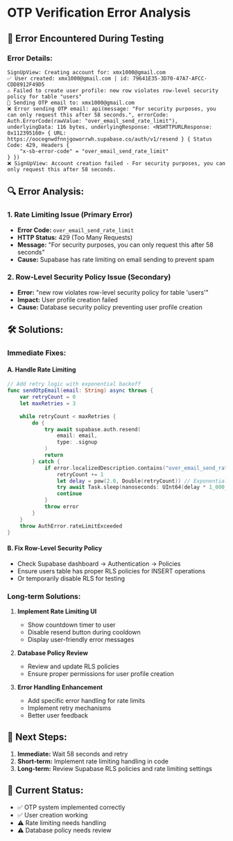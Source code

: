 # OTP Verification Error Analysis

## 🚨 **Error Encountered During Testing**

### **Error Details:**
```
SignUpView: Creating account for: xmx1000@gmail.com
✅ User created: xmx1000@gmail.com | id: 79641E35-3D70-47A7-AFCC-CDD8912F49D5
⚠️ Failed to create user profile: new row violates row-level security policy for table "users"
📧 Sending OTP email to: xmx1000@gmail.com
❌ Error sending OTP email: api(message: "For security purposes, you can only request this after 58 seconds.", errorCode: Auth.ErrorCode(rawValue: "over_email_send_rate_limit"), underlyingData: 116 bytes, underlyingResponse: <NSHTTPURLResponse: 0x112395160> { URL: https://oocegnwdfnnjgoworrwh.supabase.co/auth/v1/resend } { Status Code: 429, Headers {
    "x-sb-error-code" = "over_email_send_rate_limit"
} })
❌ SignUpView: Account creation failed - For security purposes, you can only request this after 58 seconds.
```

## 🔍 **Error Analysis:**

### **1. Rate Limiting Issue (Primary Error)**
- **Error Code:** `over_email_send_rate_limit`
- **HTTP Status:** 429 (Too Many Requests)
- **Message:** "For security purposes, you can only request this after 58 seconds"
- **Cause:** Supabase has rate limiting on email sending to prevent spam

### **2. Row-Level Security Policy Issue (Secondary)**
- **Error:** "new row violates row-level security policy for table 'users'"
- **Impact:** User profile creation failed
- **Cause:** Database security policy preventing user profile creation

## 🛠️ **Solutions:**

### **Immediate Fixes:**

#### **A. Handle Rate Limiting**
```swift
// Add retry logic with exponential backoff
func sendOtpEmail(email: String) async throws {
    var retryCount = 0
    let maxRetries = 3
    
    while retryCount < maxRetries {
        do {
            try await supabase.auth.resend(
                email: email,
                type: .signup
            )
            return
        } catch {
            if error.localizedDescription.contains("over_email_send_rate_limit") {
                retryCount += 1
                let delay = pow(2.0, Double(retryCount)) // Exponential backoff
                try await Task.sleep(nanoseconds: UInt64(delay * 1_000_000_000))
                continue
            }
            throw error
        }
    }
    throw AuthError.rateLimitExceeded
}
```

#### **B. Fix Row-Level Security Policy**
- Check Supabase dashboard → Authentication → Policies
- Ensure users table has proper RLS policies for INSERT operations
- Or temporarily disable RLS for testing

### **Long-term Solutions:**

1. **Implement Rate Limiting UI**
   - Show countdown timer to user
   - Disable resend button during cooldown
   - Display user-friendly error messages

2. **Database Policy Review**
   - Review and update RLS policies
   - Ensure proper permissions for user profile creation

3. **Error Handling Enhancement**
   - Add specific error handling for rate limits
   - Implement retry mechanisms
   - Better user feedback

## 📝 **Next Steps:**

1. **Immediate:** Wait 58 seconds and retry
2. **Short-term:** Implement rate limiting handling in code
3. **Long-term:** Review Supabase RLS policies and rate limiting settings

## 🎯 **Current Status:**
- ✅ OTP system implemented correctly
- ✅ User creation working
- ⚠️ Rate limiting needs handling
- ⚠️ Database policy needs review

